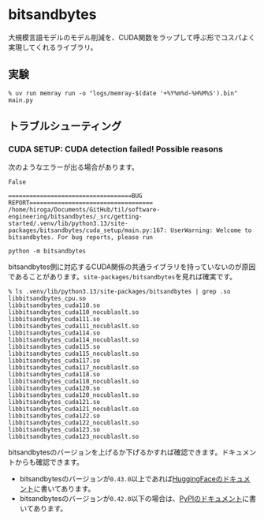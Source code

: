 # bitsandbytes

大規模言語モデルのモデル削減を、CUDA関数をラップして呼ぶ形でコスパよく実現してくれるライブラリ。

## 実験

```console
% uv run memray run -o "logs/memray-$(date '+%Y%m%d-%H%M%S').bin" main.py
```

## トラブルシューティング

### CUDA SETUP: CUDA detection failed! Possible reasons

次のようなエラーが出る場合があります。

```
False

===================================BUG REPORT===================================
/home/hiroga/Documents/GitHub/til/software-engineering/bitsandbytes/_src/getting-started/.venv/lib/python3.13/site-packages/bitsandbytes/cuda_setup/main.py:167: UserWarning: Welcome to bitsandbytes. For bug reports, please run

python -m bitsandbytes
```

bitsandbytes側に対応するCUDA関係の共通ライブラリを持っていないのが原因であることがあります。`site-packages/bitsandbytes`を見れば確実です。

```console
% ls .venv/lib/python3.13/site-packages/bitsandbytes | grep .so
libbitsandbytes_cpu.so
libbitsandbytes_cuda110.so
libbitsandbytes_cuda110_nocublaslt.so
libbitsandbytes_cuda111.so
libbitsandbytes_cuda111_nocublaslt.so
libbitsandbytes_cuda114.so
libbitsandbytes_cuda114_nocublaslt.so
libbitsandbytes_cuda115.so
libbitsandbytes_cuda115_nocublaslt.so
libbitsandbytes_cuda117.so
libbitsandbytes_cuda117_nocublaslt.so
libbitsandbytes_cuda118.so
libbitsandbytes_cuda118_nocublaslt.so
libbitsandbytes_cuda120.so
libbitsandbytes_cuda120_nocublaslt.so
libbitsandbytes_cuda121.so
libbitsandbytes_cuda121_nocublaslt.so
libbitsandbytes_cuda122.so
libbitsandbytes_cuda122_nocublaslt.so
libbitsandbytes_cuda123.so
libbitsandbytes_cuda123_nocublaslt.so
```

bitsandbytesのバージョンを上げるか下げるかすれば確認できます。ドキュメントからも確認できます。

- bitsandbytesのバージョンが`0.43.0`以上であれば[HuggingFaceのドキュメント](https://huggingface.co/docs/bitsandbytes/v0.48.1/en/installation)に書いてあります。
- bitsandbytesのバージョンが`0.42.0`以下の場合は、[PyPIのドキュメント](https://pypi.org/project/bitsandbytes/0.42.0/)に書いてあります。
